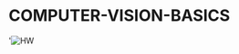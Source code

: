 # COMPUTER-VISION-BASICS
'![HW](https://user-images.githubusercontent.com/42671977/85916398-18c99980-b86e-11ea-8375-a4b9617ec384.png)

